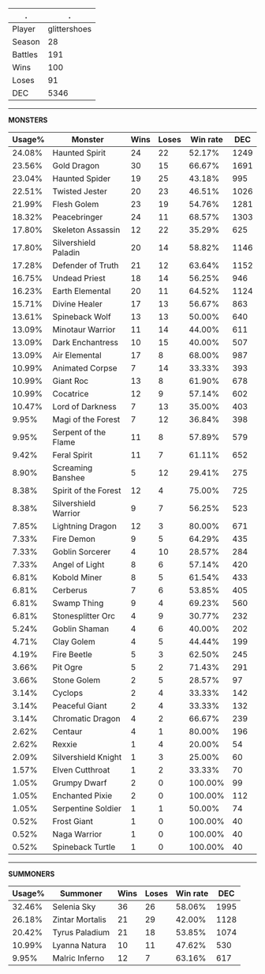 .|.
|-|-
Player|glittershoes
Season|28
Battles|191
Wins|100
Loses|91
DEC|5346

---
**MONSTERS**

Usage%|Monster|Wins|Loses|Win rate|DEC|
-|-|-|-|-|-|
24.08%|Haunted Spirit|24|22|52.17%|1249|
23.56%|Gold Dragon|30|15|66.67%|1691|
23.04%|Haunted Spider|19|25|43.18%|995|
22.51%|Twisted Jester|20|23|46.51%|1026|
21.99%|Flesh Golem|23|19|54.76%|1281|
18.32%|Peacebringer|24|11|68.57%|1303|
17.80%|Skeleton Assassin|12|22|35.29%|625|
17.80%|Silvershield Paladin|20|14|58.82%|1146|
17.28%|Defender of Truth|21|12|63.64%|1152|
16.75%|Undead Priest|18|14|56.25%|946|
16.23%|Earth Elemental|20|11|64.52%|1124|
15.71%|Divine Healer|17|13|56.67%|863|
13.61%|Spineback Wolf|13|13|50.00%|640|
13.09%|Minotaur Warrior|11|14|44.00%|611|
13.09%|Dark Enchantress|10|15|40.00%|507|
13.09%|Air Elemental|17|8|68.00%|987|
10.99%|Animated Corpse|7|14|33.33%|393|
10.99%|Giant Roc|13|8|61.90%|678|
10.99%|Cocatrice|12|9|57.14%|602|
10.47%|Lord of Darkness|7|13|35.00%|403|
9.95%|Magi of the Forest|7|12|36.84%|398|
9.95%|Serpent of the Flame|11|8|57.89%|579|
9.42%|Feral Spirit|11|7|61.11%|652|
8.90%|Screaming Banshee|5|12|29.41%|275|
8.38%|Spirit of the Forest|12|4|75.00%|725|
8.38%|Silvershield Warrior|9|7|56.25%|523|
7.85%|Lightning Dragon|12|3|80.00%|671|
7.33%|Fire Demon|9|5|64.29%|435|
7.33%|Goblin Sorcerer|4|10|28.57%|284|
7.33%|Angel of Light|8|6|57.14%|420|
6.81%|Kobold Miner|8|5|61.54%|433|
6.81%|Cerberus|7|6|53.85%|405|
6.81%|Swamp Thing|9|4|69.23%|560|
6.81%|Stonesplitter Orc|4|9|30.77%|232|
5.24%|Goblin Shaman|4|6|40.00%|202|
4.71%|Clay Golem|4|5|44.44%|199|
4.19%|Fire Beetle|5|3|62.50%|245|
3.66%|Pit Ogre|5|2|71.43%|291|
3.66%|Stone Golem|2|5|28.57%|97|
3.14%|Cyclops|2|4|33.33%|142|
3.14%|Peaceful Giant|2|4|33.33%|132|
3.14%|Chromatic Dragon|4|2|66.67%|239|
2.62%|Centaur|4|1|80.00%|196|
2.62%|Rexxie|1|4|20.00%|54|
2.09%|Silvershield Knight|1|3|25.00%|60|
1.57%|Elven Cutthroat|1|2|33.33%|70|
1.05%|Grumpy Dwarf|2|0|100.00%|99|
1.05%|Enchanted Pixie|2|0|100.00%|112|
1.05%|Serpentine Soldier|1|1|50.00%|74|
0.52%|Frost Giant|1|0|100.00%|40|
0.52%|Naga Warrior|1|0|100.00%|40|
0.52%|Spineback Turtle|1|0|100.00%|40|

---
**SUMMONERS**

Usage%|Summoner|Wins|Loses|Win rate|DEC|
-|-|-|-|-|-|
32.46%|Selenia Sky|36|26|58.06%|1995|
26.18%|Zintar Mortalis|21|29|42.00%|1128|
20.42%|Tyrus Paladium|21|18|53.85%|1074|
10.99%|Lyanna Natura|10|11|47.62%|530|
9.95%|Malric Inferno|12|7|63.16%|617|
